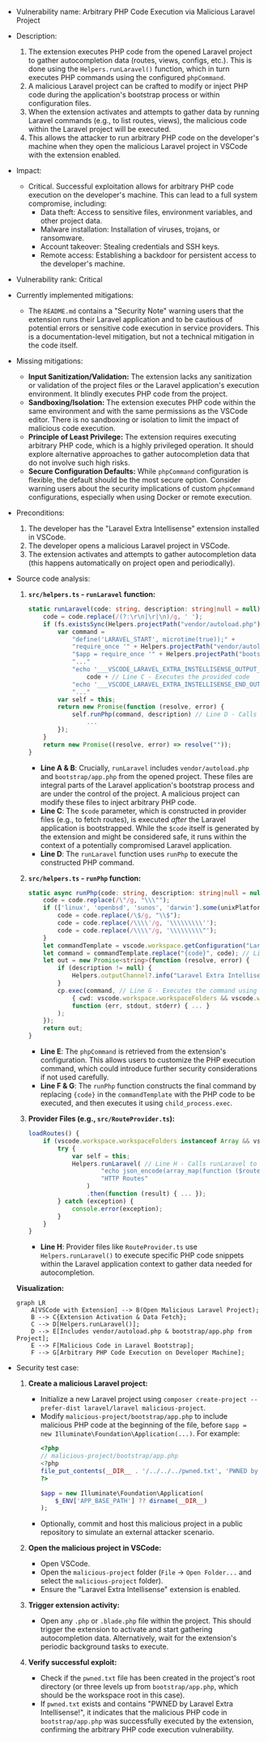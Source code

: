 - Vulnerability name: Arbitrary PHP Code Execution via Malicious Laravel Project

- Description:
    1. The extension executes PHP code from the opened Laravel project to gather autocompletion data (routes, views, configs, etc.). This is done using the `Helpers.runLaravel()` function, which in turn executes PHP commands using the configured `phpCommand`.
    2. A malicious Laravel project can be crafted to modify or inject PHP code during the application's bootstrap process or within configuration files.
    3. When the extension activates and attempts to gather data by running Laravel commands (e.g., to list routes, views), the malicious code within the Laravel project will be executed.
    4. This allows the attacker to run arbitrary PHP code on the developer's machine when they open the malicious Laravel project in VSCode with the extension enabled.

- Impact:
    - Critical. Successful exploitation allows for arbitrary PHP code execution on the developer's machine. This can lead to a full system compromise, including:
        - Data theft: Access to sensitive files, environment variables, and other project data.
        - Malware installation: Installation of viruses, trojans, or ransomware.
        - Account takeover: Stealing credentials and SSH keys.
        - Remote access: Establishing a backdoor for persistent access to the developer's machine.

- Vulnerability rank: Critical

- Currently implemented mitigations:
    - The `README.md` contains a "Security Note" warning users that the extension runs their Laravel application and to be cautious of potential errors or sensitive code execution in service providers. This is a documentation-level mitigation, but not a technical mitigation in the code itself.

- Missing mitigations:
    - **Input Sanitization/Validation:** The extension lacks any sanitization or validation of the project files or the Laravel application's execution environment. It blindly executes PHP code from the project.
    - **Sandboxing/Isolation:** The extension executes PHP code within the same environment and with the same permissions as the VSCode editor. There is no sandboxing or isolation to limit the impact of malicious code execution.
    - **Principle of Least Privilege:** The extension requires executing arbitrary PHP code, which is a highly privileged operation. It should explore alternative approaches to gather autocompletion data that do not involve such high risks.
    - **Secure Configuration Defaults:** While `phpCommand` configuration is flexible, the default should be the most secure option. Consider warning users about the security implications of custom `phpCommand` configurations, especially when using Docker or remote execution.

- Preconditions:
    1. The developer has the "Laravel Extra Intellisense" extension installed in VSCode.
    2. The developer opens a malicious Laravel project in VSCode.
    3. The extension activates and attempts to gather autocompletion data (this happens automatically on project open and periodically).

- Source code analysis:
    1. **`src/helpers.ts` - `runLaravel` function:**
        ```typescript
        static runLaravel(code: string, description: string|null = null) : Promise<string> {
            code = code.replace(/(?:\r\n|\r|\n)/g, ' ');
            if (fs.existsSync(Helpers.projectPath("vendor/autoload.php")) && fs.existsSync(Helpers.projectPath("bootstrap/app.php"))) {
                var command =
                    "define('LARAVEL_START', microtime(true));" +
                    "require_once '" + Helpers.projectPath("vendor/autoload.php", true) + "';" + // Line A - Includes vendor autoload
                    "$app = require_once '" + Helpers.projectPath("bootstrap/app.php", true) + "';" + // Line B - Includes bootstrap/app.php
                    "..."
                    "echo '___VSCODE_LARAVEL_EXTRA_INSTELLISENSE_OUTPUT___';" +
                        code + // Line C - Executes the provided code
                    "echo '___VSCODE_LARAVEL_EXTRA_INSTELLISENSE_END_OUTPUT___';" +
                    "..."
                var self = this;
                return new Promise(function (resolve, error) {
                    self.runPhp(command, description) // Line D - Calls runPhp to execute the command
                        ...
                });
            }
            return new Promise((resolve, error) => resolve(""));
        }
        ```
        - **Line A & B**:  Crucially, `runLaravel` includes `vendor/autoload.php` and `bootstrap/app.php` from the opened project. These files are integral parts of the Laravel application's bootstrap process and are under the control of the project. A malicious project can modify these files to inject arbitrary PHP code.
        - **Line C**: The `$code` parameter, which is constructed in provider files (e.g., to fetch routes), is executed *after* the Laravel application is bootstrapped. While the `$code` itself is generated by the extension and might be considered safe, it runs within the context of a potentially compromised Laravel application.
        - **Line D**: The `runLaravel` function uses `runPhp` to execute the constructed PHP command.

    2. **`src/helpers.ts` - `runPhp` function:**
        ```typescript
        static async runPhp(code: string, description: string|null = null) : Promise<string> {
            code = code.replace(/\"/g, "\\\"");
            if (['linux', 'openbsd', 'sunos', 'darwin'].some(unixPlatforms => os.platform().includes(unixPlatforms))) {
                code = code.replace(/\$/g, "\\$");
                code = code.replace(/\\\\'/g, '\\\\\\\\\'');
                code = code.replace(/\\\\"/g, '\\\\\\\\\"');
            }
            let commandTemplate = vscode.workspace.getConfiguration("LaravelExtraIntellisense").get<string>('phpCommand') ?? "php -r \"{code}\""; // Line E - Retrieves phpCommand configuration
            let command = commandTemplate.replace("{code}", code); // Line F - Constructs the final command
            let out = new Promise<string>(function (resolve, error) {
                if (description != null) {
                    Helpers.outputChannel?.info("Laravel Extra Intellisense command started: " + description);
                }
                cp.exec(command, // Line G - Executes the command using child_process.exec
                    { cwd: vscode.workspace.workspaceFolders && vscode.workspace.workspaceFolders.length > 0 ? vscode.workspace.workspaceFolders[0].uri.fsPath : undefined },
                    function (err, stdout, stderr) { ... }
                );
            });
            return out;
        }
        ```
        - **Line E**: The `phpCommand` is retrieved from the extension's configuration. This allows users to customize the PHP execution command, which could introduce further security considerations if not used carefully.
        - **Line F & G**: The `runPhp` function constructs the final command by replacing `{code}` in the `commandTemplate` with the PHP code to be executed, and then executes it using `child_process.exec`.

    3. **Provider Files (e.g., `src/RouteProvider.ts`):**
        ```typescript
        loadRoutes() {
            if (vscode.workspace.workspaceFolders instanceof Array && vscode.workspace.workspaceFolders.length > 0) {
                try {
                    var self = this;
                    Helpers.runLaravel( // Line H - Calls runLaravel to execute PHP code
                            "echo json_encode(array_map(function ($route) { ... }, app('router')->getRoutes()->getRoutes()));",
                            "HTTP Routes"
                        )
                        .then(function (result) { ... });
                } catch (exception) {
                    console.error(exception);
                }
            }
        }
        ```
        - **Line H**: Provider files like `RouteProvider.ts` use `Helpers.runLaravel()` to execute specific PHP code snippets within the Laravel application context to gather data needed for autocompletion.

    **Visualization:**

    ```mermaid
    graph LR
        A[VSCode with Extension] --> B(Open Malicious Laravel Project);
        B --> C{Extension Activation & Data Fetch};
        C --> D[Helpers.runLaravel()];
        D --> E[Includes vendor/autoload.php & bootstrap/app.php from Project];
        E --> F[Malicious Code in Laravel Bootstrap];
        F --> G[Arbitrary PHP Code Execution on Developer Machine];
    ```

- Security test case:
    1. **Create a malicious Laravel project:**
        - Initialize a new Laravel project using `composer create-project --prefer-dist laravel/laravel malicious-project`.
        - Modify `malicious-project/bootstrap/app.php` to include malicious PHP code at the beginning of the file, before `$app = new Illuminate\Foundation\Application(...)`. For example:
          ```php
          <?php
          // malicious-project/bootstrap/app.php
          <?php
          file_put_contents(__DIR__ . '/../../../pwned.txt', 'PWNED by Laravel Extra Intellisense!');
          ?>

          $app = new Illuminate\Foundation\Application(
              $_ENV['APP_BASE_PATH'] ?? dirname(__DIR__)
          );
          ```
        - Optionally, commit and host this malicious project in a public repository to simulate an external attacker scenario.

    2. **Open the malicious project in VSCode:**
        - Open VSCode.
        - Open the `malicious-project` folder (`File` -> `Open Folder...` and select the `malicious-project` folder).
        - Ensure the "Laravel Extra Intellisense" extension is enabled.

    3. **Trigger extension activity:**
        - Open any `.php` or `.blade.php` file within the project. This should trigger the extension to activate and start gathering autocompletion data. Alternatively, wait for the extension's periodic background tasks to execute.

    4. **Verify successful exploit:**
        - Check if the `pwned.txt` file has been created in the project's root directory (or three levels up from `bootstrap/app.php`, which should be the workspace root in this case).
        - If `pwned.txt` exists and contains "PWNED by Laravel Extra Intellisense!", it indicates that the malicious PHP code in `bootstrap/app.php` was successfully executed by the extension, confirming the arbitrary PHP code execution vulnerability.

